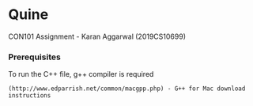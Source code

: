 # Quine  
CON101 Assignment - Karan Aggarwal (2019CS10699)  
### Prerequisites  
To run the C++ file, g++ compiler is required  
```
(http://www.edparrish.net/common/macgpp.php) - G++ for Mac download instructions
```

